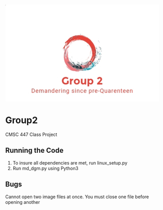 ![logo](logo.jpg)
# Group2
CMSC 447 Class Project

## Running the Code
1. To insure all dependencies are met, run linux_setup.py
2. Run md_dgm.py using Python3

## Bugs
Cannot open two image files at once. You must close one file before opening another
